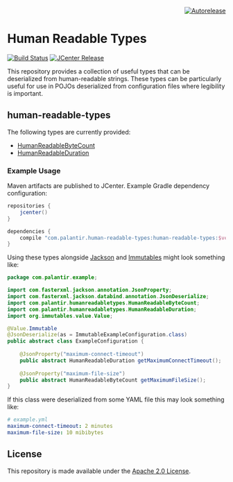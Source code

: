 <p align="right">
<a href="https://autorelease.general.dmz.palantir.tech/palantir/human-readable-types"><img src="https://img.shields.io/badge/Perform%20an-Autorelease-success.svg" alt="Autorelease"></a>
</p>

# Human Readable Types

[![Build Status](https://circleci.com/gh/palantir/human-readable-types.svg?style=shield)](https://circleci.com/gh/palantir/human-readable-types)
[![JCenter Release](https://img.shields.io/github/release/palantir/human-readable-types.svg)](
http://jcenter.bintray.com/com/palantir/human-readable-types/)

This repository provides a collection of useful types that can be deserialized from human-readable strings. These types
can be particularly useful for use in POJOs deserialized from configuration files where legibility is important.

human-readable-types
--------------------

The following types are currently provided:
* [HumanReadableByteCount](human-readable-types/src/main/java/com/palantir/humanreadabletypes/HumanReadableByteCount.java)
* [HumanReadableDuration](human-readable-types/src/main/java/com/palantir/humanreadabletypes/HumanReadableDuration.java)

### Example Usage

Maven artifacts are published to JCenter. Example Gradle dependency configuration:

```groovy
repositories {
    jcenter()
}

dependencies {
    compile "com.palantir.human-readable-types:human-readable-types:$version"
}
```

Using these types alongside [Jackson](https://github.com/FasterXML/jackson) and [Immutables](https://github.com/immutables/immutables)
might look something like:

```java
package com.palantir.example;

import com.fasterxml.jackson.annotation.JsonProperty;
import com.fasterxml.jackson.databind.annotation.JsonDeserialize;
import com.palantir.humanreadabletypes.HumanReadableByteCount;
import com.palantir.humanreadabletypes.HumanReadableDuration;
import org.immutables.value.Value;

@Value.Immutable
@JsonDeserialize(as = ImmutableExampleConfiguration.class)
public abstract class ExampleConfiguration {
    
    @JsonProperty("maximum-connect-timeout")
    public abstract HumanReadableDuration getMaximumConnectTimeout();
    
    @JsonProperty("maximum-file-size")
    public abstract HumanReadableByteCount getMaximumFileSize();
}

```

If this class were deserialized from some YAML file this may look something like:

```yaml
# example.yml
maximum-connect-timeout: 2 minutes
maximum-file-size: 10 mibibytes
```

License
-------
This repository is made available under the [Apache 2.0 License](http://www.apache.org/licenses/LICENSE-2.0). 
